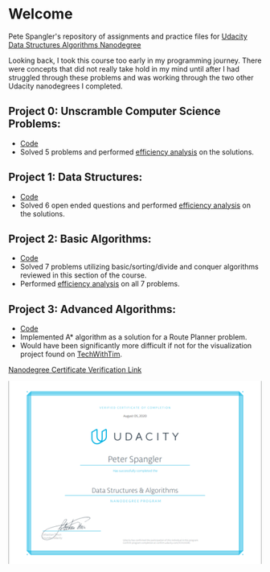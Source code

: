 # Welcome
Pete Spangler's repository of assignments and practice files for [Udacity Data Structures Algorithms Nanodegree](https://www.udacity.com/course/data-structures-and-algorithms-nanodegree--nd256)

Looking back, I took this course too early in my programming journey. There were concepts that did not really take hold in my mind until after I had struggled through these problems and was working through the two other Udacity nanodegrees I completed. 

## Project 0: Unscramble Computer Science Problems:
- [Code](./P0)
- Solved 5 problems and performed [efficiency analysis](./P0/Analysis.txt) on the solutions.

## Project 1: Data Structures:
- [Code](./P1)
- Solved 6 open ended questions and performed [efficiency analysis](./P1/Show.Me.The.Data.Structures/explanation.txt) on the solutions.

## Project 2: Basic Algorithms:
- [Code](./P2)
- Solved 7 problems utilizing basic/sorting/divide and conquer algorithms reviewed in this section of the course.
- Performed [efficiency analysis](./P2/Problems_vs_Algorithms/Analysis.md) on all 7 problems.

## Project 3: Advanced Algorithms:
- [Code](./P3)
- Implemented A* algorithm as a solution for a Route Planner problem. 
- Would have been significantly more difficult if not for the visualization project found on [TechWithTim](https://www.youtube.com/watch?v=JtiK0DOeI4A).

[//]: # (Image References)
[graduation]: ./DSACertificate.PNG "Graduation"
 
[Nanodegree Certificate Verification Link](https://confirm.udacity.com/XVVUVDRC)

![Certificate][Graduation]
